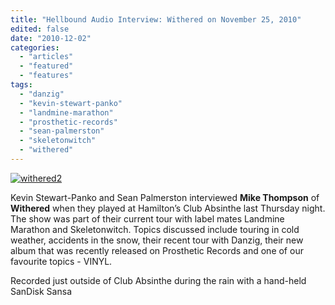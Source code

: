 ```yaml
---
title: "Hellbound Audio Interview: Withered on November 25, 2010"
edited: false
date: "2010-12-02"
categories:
  - "articles"
  - "featured"
  - "features"
tags:
  - "danzig"
  - "kevin-stewart-panko"
  - "landmine-marathon"
  - "prosthetic-records"
  - "sean-palmerston"
  - "skeletonwitch"
  - "withered"
---
```


[![](http://www.hellbound.ca/wp-content/uploads/2010/12/withered2-595x394.jpg "withered2")](http://www.hellbound.ca/wp-content/uploads/2010/12/withered2.jpg)

Kevin Stewart-Panko and Sean Palmerston interviewed **Mike Thompson** of **Withered** when they played at Hamilton’s Club Absinthe last Thursday night. The show was part of their current tour with label mates Landmine Marathon and Skeletonwitch. Topics discussed include touring in cold weather, accidents in the snow, their recent tour with Danzig, their new album that was recently released on Prosthetic Records and one of our favourite topics - VINYL.

Recorded just outside of Club Absinthe during the rain with a hand-held SanDisk Sansa
